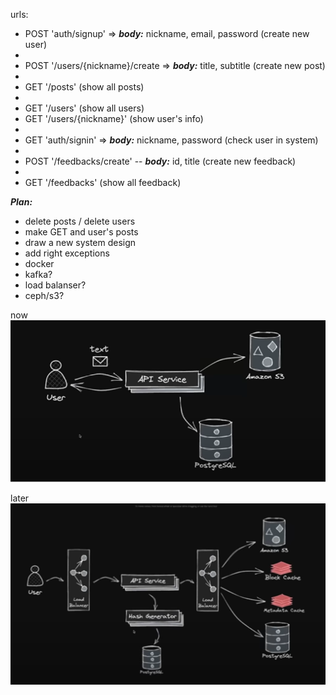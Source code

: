 urls:
 + POST 'auth/signup' => ***body:*** nickname, email, password (create new user)
 + 
 + POST '/users/{nickname}/create => ***body:*** title, subtitle (create new post)
 + 
 + GET '/posts' (show all posts)
 + 
 + GET '/users' (show all users) 
 + GET '/users/{nickname}' (show user's info)
 + 
 + GET 'auth/signin' => ***body:*** nickname, password (check user in system)
 + 
 + POST '/feedbacks/create' -- ***body:*** id, title (create new feedback)
 + 
 + GET '/feedbacks' (show all feedback)

***Plan:***
 + delete posts / delete users
 + make GET and user's posts
 + draw a new system design
 + add right exceptions 
 + docker
 + kafka?
 + load balanser?
 + ceph/s3?

now
![1](img/systemDesignV1.png)

later
![2](img/systemDesignV2.png)